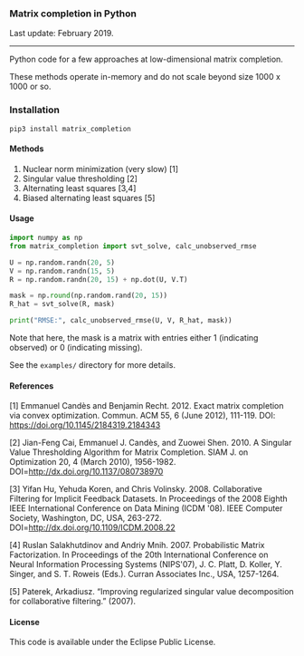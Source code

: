 ### Matrix completion in Python

Last update: February 2019.

---

Python code for a few approaches at low-dimensional matrix completion. 

These methods operate in-memory and do not scale beyond size 1000 x 1000 or so. 

### Installation

```shell
pip3 install matrix_completion
```

#### Methods

1. Nuclear norm minimization (very slow) [1]
2. Singular value thresholding [2]
3. Alternating least squares [3,4]
4. Biased alternating least squares [5]

#### Usage

```python
import numpy as np
from matrix_completion import svt_solve, calc_unobserved_rmse

U = np.random.randn(20, 5)
V = np.random.randn(15, 5)
R = np.random.randn(20, 15) + np.dot(U, V.T)

mask = np.round(np.random.rand(20, 15))
R_hat = svt_solve(R, mask)

print("RMSE:", calc_unobserved_rmse(U, V, R_hat, mask))
```

Note that here, the mask is a matrix with entries either 1 (indicating observed) or 0 (indicating missing).

See the `examples/` directory for more details.

#### References

[1] Emmanuel Candès and Benjamin Recht. 2012. Exact matrix completion via convex optimization. Commun. ACM 55, 6 (June 2012), 111-119. DOI: https://doi.org/10.1145/2184319.2184343

[2] Jian-Feng Cai, Emmanuel J. Candès, and Zuowei Shen. 2010. A Singular Value Thresholding Algorithm for Matrix Completion. SIAM J. on Optimization 20, 4 (March 2010), 1956-1982. DOI=http://dx.doi.org/10.1137/080738970

[3] Yifan Hu, Yehuda Koren, and Chris Volinsky. 2008. Collaborative Filtering for Implicit Feedback Datasets. In Proceedings of the 2008 Eighth IEEE International Conference on Data Mining (ICDM '08). IEEE Computer Society, Washington, DC, USA, 263-272. DOI=http://dx.doi.org/10.1109/ICDM.2008.22

[4] Ruslan Salakhutdinov and Andriy Mnih. 2007. Probabilistic Matrix Factorization. In Proceedings of the 20th International Conference on Neural Information Processing Systems (NIPS'07), J. C. Platt, D. Koller, Y. Singer, and S. T. Roweis (Eds.). Curran Associates Inc., USA, 1257-1264.

[5] Paterek, Arkadiusz. “Improving regularized singular value decomposition for collaborative filtering.” (2007).

#### License

This code is available under the Eclipse Public License.
